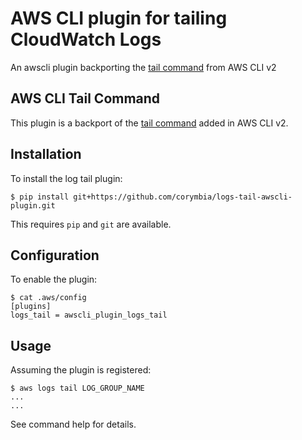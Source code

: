 # AWS CLI plugin for tailing CloudWatch Logs

An awscli plugin backporting the [tail command](https://github.com/aws/aws-cli/pull/3729) from AWS CLI v2

## AWS CLI Tail Command

This plugin is a backport of the [tail command](https://github.com/aws/aws-cli/pull/3729) added in AWS CLI v2.

## Installation

To install the log tail plugin:

```
$ pip install git+https://github.com/corymbia/logs-tail-awscli-plugin.git
```

This requires `pip` and `git` are available.

## Configuration

To enable the plugin:

```
$ cat .aws/config 
[plugins]
logs_tail = awscli_plugin_logs_tail
```

## Usage

Assuming the plugin is registered:

```
$ aws logs tail LOG_GROUP_NAME
...
...
```

See command help for details.
